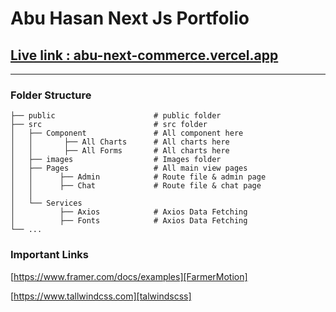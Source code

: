 # Abu Hasan Next Js Portfolio 

## [Live link : abu-next-commerce.vercel.app][LiveLink]
____________________________
### Folder Structure
    ├── public                      # public folder
    ├── src                         # src folder
    │   ├── Component               # All component here
    │   │       ├── All Charts      # All charts here
    │   │       ├── All Forms       # All charts here
    │   ├── images                  # Images folder
    │   ├── Pages                   # All main view pages
    │   │      ├── Admin            # Route file & admin page
    │   │      ├── Chat             # Route file & chat page
    │   │
    │   └── Services  
    │          ├── Axios            # Axios Data Fetching
    │          ├── Fonts            # Axios Data Fetching
    └── ...

### Important Links
 [https://www.framer.com/docs/examples][FarmerMotion]
 
 [https://www.tallwindcss.com][talwindscss]


<!-- Links -->
[LiveLink]: https://abu-next-commerce.vercel.app
[FarmerMotion]: https://www.framer.com/docs/examples
[talwindscss]: https://www.tallwindcss.com

